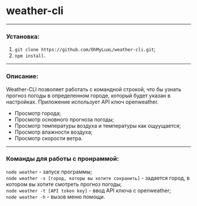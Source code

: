 # weather-cli
---
### Установка:
1. ``git clone https://github.com/OhMyLuaL/weather-cli.git``;
2. `npm install`.

---
### Описание:
Weather-CLI позволяет работать с командной строкой, что бы узнать прогноз погоды в определенном городе, который будет указан в настройках. Приложение использует API ключ openweather.
* Просмотр города;
* Просмотр основного прогноза погоды;
* Просмотр температуры воздуха и температуры как ощуущается;
* Просмотр влажности воздуха;
* Просмотр скорости ветра.

---
### Команды для работы с пронраммой:
`node weather` - запуск программы; <br>
`node weather -s [город, которы вы хотите сохранить]` - задается город, в котором вы хотите смотреть прогноз погоды; <br>
`node weather -t [API token key]` - ввод API ключа с openweather; <br>
`node weather -h` - вызов меню помощи. <br>